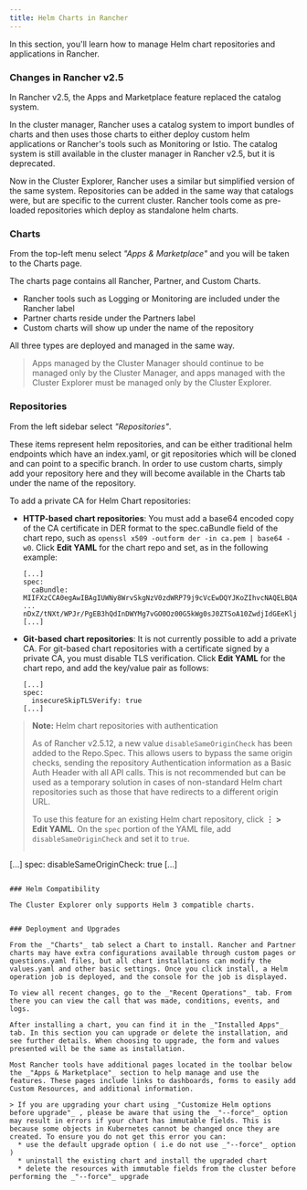 ```yaml
---
title: Helm Charts in Rancher
---
```


<head>
  <link rel="canonical" href="https://ranchermanager.docs.rancher.com/pages-for-subheaders/helm-charts-in-rancher"/>
</head>

In this section, you'll learn how to manage Helm chart repositories and applications in Rancher.

### Changes in Rancher v2.5

In Rancher v2.5, the Apps and Marketplace feature replaced the catalog system.

In the cluster manager, Rancher uses a catalog system to import bundles of charts and then uses those charts to either deploy custom helm applications or Rancher's tools such as Monitoring or Istio. The catalog system is still available in the cluster manager in Rancher v2.5, but it is deprecated.

Now in the Cluster Explorer, Rancher uses a similar but simplified version of the same system. Repositories can be added in the same way that catalogs were, but are specific to the current cluster. Rancher tools come as pre-loaded repositories which deploy as standalone helm charts.

### Charts

From the top-left menu select _"Apps & Marketplace"_ and you will be taken to the Charts page.

The charts page contains all Rancher, Partner, and Custom Charts.

* Rancher tools such as Logging or Monitoring are included under the Rancher label
* Partner charts reside under the Partners label
* Custom charts will show up under the name of the repository

All three types are deployed and managed in the same way.

> Apps managed by the Cluster Manager should continue to be managed only by the Cluster Manager, and apps managed with the Cluster Explorer must be managed only by the Cluster Explorer.

### Repositories

From the left sidebar select _"Repositories"_.

These items represent helm repositories, and can be either traditional helm endpoints which have an index.yaml, or git repositories which will be cloned and can point to a specific branch. In order to use custom charts, simply add your repository here and they will become available in the Charts tab under the name of the repository.

To add a private CA for Helm Chart repositories:

- **HTTP-based chart repositories**: You must add a base64 encoded copy of the CA certificate in DER format to the spec.caBundle field of the chart repo, such as `openssl x509 -outform der -in ca.pem | base64 -w0`. Click **Edit YAML** for the chart repo and set, as in the following example:<br/>
    ```
    [...]
    spec:
      caBundle:
    MIIFXzCCA0egAwIBAgIUWNy8WrvSkgNzV0zdWRP79j9cVcEwDQYJKoZIhvcNAQELBQAwPzELMAkGA1UEBhMCVVMxCzAJBgNVBAgMAkNBMRQwEgYDVQQKDAtNeU9yZywgSW5jLjENMAsGA1UEAwwEcm9vdDAeFw0yMTEyMTQwODMyMTdaFw0yNDEwMDMwODMyMT
    ...
    nDxZ/tNXt/WPJr/PgEB3hQdInDWYMg7vGO0Oz00G5kWg0sJ0ZTSoA10ZwdjIdGEeKlj1NlPyAqpQ+uDnmx6DW+zqfYtLnc/g6GuLLVPamraqN+gyU8CHwAWPNjZonFN9Vpg0PIk1I2zuOc4EHifoTAXSpnjfzfyAxCaZsnTptimlPFJJqAMj+FfDArGmr4=
    [...]
    ```

- **Git-based chart repositories**: It is not currently possible to add a private CA. For git-based chart repositories with a certificate signed by a private CA, you must disable TLS verification. Click **Edit YAML** for the chart repo, and add the key/value pair as follows:
    ```
    [...]
    spec:
      insecureSkipTLSVerify: true
    [...]
    ```

> **Note:** Helm chart repositories with authentication
>
> As of Rancher v2.5.12, a new value `disableSameOriginCheck` has been added to the Repo.Spec. This allows users to bypass the same origin checks, sending the repository Authentication information as a Basic Auth Header with all API calls. This is not recommended but can be used as a temporary solution in cases of non-standard Helm chart repositories such as those that have redirects to a different origin URL.
>
> To use this feature for an existing Helm chart repository, click <b>⋮ > Edit YAML</b>. On the `spec` portion of the YAML file, add `disableSameOriginCheck` and set it to `true`.
>
> ```yaml
[...]
spec:
  disableSameOriginCheck: true
[...]
```

### Helm Compatibility

The Cluster Explorer only supports Helm 3 compatible charts.


### Deployment and Upgrades

From the _"Charts"_ tab select a Chart to install. Rancher and Partner charts may have extra configurations available through custom pages or questions.yaml files, but all chart installations can modify the values.yaml and other basic settings. Once you click install, a Helm operation job is deployed, and the console for the job is displayed.

To view all recent changes, go to the _"Recent Operations"_ tab. From there you can view the call that was made, conditions, events, and logs.

After installing a chart, you can find it in the _"Installed Apps"_ tab. In this section you can upgrade or delete the installation, and see further details. When choosing to upgrade, the form and values presented will be the same as installation.

Most Rancher tools have additional pages located in the toolbar below the _"Apps & Marketplace"_ section to help manage and use the features. These pages include links to dashboards, forms to easily add Custom Resources, and additional information.

> If you are upgrading your chart using _"Customize Helm options before upgrade"_ , please be aware that using the _"--force"_ option may result in errors if your chart has immutable fields. This is because some objects in Kubernetes cannot be changed once they are created. To ensure you do not get this error you can:
  * use the default upgrade option ( i.e do not use _"--force"_ option )
  * uninstall the existing chart and install the upgraded chart
  * delete the resources with immutable fields from the cluster before performing the _"--force"_ upgrade
